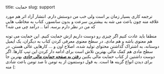title: حمایت
slug: support



ترجمه کاری بسیار زمان بر است ولی خب من دوستش دارم. انتشار آزاد اثر هم مورد علاقه منه چون باعث می شه به بیشترین سرعت و بدون سانسور، کتاب به مخاطب هایی که من در نظر دارم برسه. اما .. درآمد چی می شه؟

منطقا باید عادت کنیم اگر چیزی رو دوست داریم ازش حمایت کنیم. این حمایت می تونه هم معنوی باشه و هم مادی. در سطح معنوی معرفی کردن کتاب به دیگران، یک ایمیل دوستانه، به اشتراک گذاشتن محتوای تولید شده، اصلاح اون و ... کارهایی عالی هستن. در سطح مادی هم کمک مالی بهترین تلاش است برای ادامه دار کردن این تیپ کارها. اگر دوست داشتین از کتاب حمایت مالی بکنین **[رفتن به صفحه حمایت مالی جادی](http://jadi.ir/support)**  بهترین جا برای دیدن انواع گزینه ها است. به قول دوستمون از یه تومن تا صد تومن باعث شادی منه (: